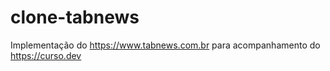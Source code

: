 # clone-tabnews

Implementação do https://www.tabnews.com.br para acompanhamento do https://curso.dev
